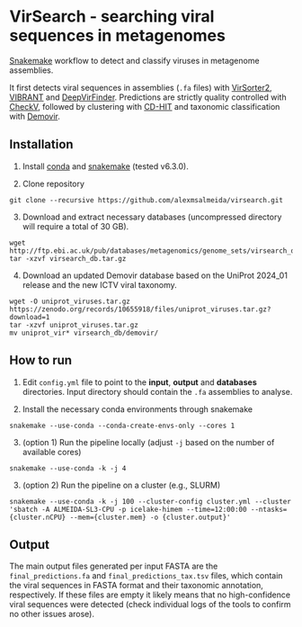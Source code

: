 # VirSearch - searching viral sequences in metagenomes

[Snakemake](https://snakemake.readthedocs.io/en/stable/getting_started/installation.html) workflow to detect and classify viruses in metagenome assemblies.

It first detects viral sequences in assemblies (`.fa` files) with [VirSorter2](https://github.com/jiarong/VirSorter2), [VIBRANT](https://github.com/AnantharamanLab/VIBRANT) and [DeepVirFinder](https://github.com/jessieren/DeepVirFinder). Predictions are strictly quality controlled with [CheckV](https://bitbucket.org/berkeleylab/checkv), followed by clustering with [CD-HIT](http://weizhongli-lab.org/cd-hit/) and taxonomic classification with [Demovir](https://github.com/feargalr/Demovir).

## Installation

1. Install [conda](https://conda.io/projects/conda/en/latest/user-guide/install/index.html) and [snakemake](https://snakemake.readthedocs.io/en/stable/getting_started/installation.html) (tested v6.3.0).

2. Clone repository
```
git clone --recursive https://github.com/alexmsalmeida/virsearch.git
```

3. Download and extract necessary databases (uncompressed directory will require a total of 30 GB).

```
wget http://ftp.ebi.ac.uk/pub/databases/metagenomics/genome_sets/virsearch_db.tar.gz
tar -xzvf virsearch_db.tar.gz
```

4. Download an updated Demovir database based on the UniProt 2024_01 release and the new ICTV viral taxonomy.

```
wget -O uniprot_viruses.tar.gz https://zenodo.org/records/10655918/files/uniprot_viruses.tar.gz?download=1
tar -xzvf uniprot_viruses.tar.gz
mv uniprot_vir* virsearch_db/demovir/
```

## How to run

1. Edit `config.yml` file to point to the <b>input</b>, <b>output</b> and <b>databases</b> directories. Input directory should contain the `.fa` assemblies to analyse.

2. Install the necessary conda environments through snakemake
```
snakemake --use-conda --conda-create-envs-only --cores 1
```

3. (option 1) Run the pipeline locally (adjust `-j` based on the number of available cores)
```
snakemake --use-conda -k -j 4
```

3. (option 2) Run the pipeline on a cluster (e.g., SLURM)
```
snakemake --use-conda -k -j 100 --cluster-config cluster.yml --cluster 'sbatch -A ALMEIDA-SL3-CPU -p icelake-himem --time=12:00:00 --ntasks={cluster.nCPU} --mem={cluster.mem} -o {cluster.output}'
```

## Output

The main output files generated per input FASTA are the `final_predictions.fa` and `final_predictions_tax.tsv` files, which contain the viral sequences in FASTA format and their taxonomic annotation, respectively. If these files are empty it likely means that no high-confidence viral sequences were detected (check individual logs of the tools to confirm no other issues arose).
